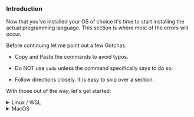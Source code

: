 ### Introduction

Now that you've installed your OS of choice it's time to start installing the actual programming language.  This section is where most of the errors will occur.

Before continuing let me point out a few Gotchas:

* Copy and Paste the commands to avoid typos.

* Do NOT use `sudo` unless the command specifically says to do so.

* Follow directions closely. It is easy to skip over a section.

With those out of the way, let's get started:

<details markdown="block">
<summary class="dropDown-header">Linux / WSL
</summary>

### Step 1: Install updates, packages and libraries

Before we can install Ruby, we need to install some base packages. We will use the terminal to install all of the programs.

#### Step 1.0: Opening the Terminal

Using Ubuntu or Xubuntu, simply press `Ctrl + Alt + T` to open the terminal. (This may work in other Linux distributions, you'll have to try!)

If you're using WSL, open up the "Ubuntu 18.04" program from your start menu.



Quick tip: You can copy from the terminal with `ctrl + shift + c` and paste with `ctrl + shift + v` in Linux.
(In WSL you can use `ctrl + c` like you are used to to copy from the terminal. to paste into the terminal--either bash, PowerShell, or Command Prompt--right click at the prompt and it will paste the contents of the clipboard.)

#### Step 1.1: Updating

The rest of the installation will take place inside the terminal window.  

First, we need to make sure your Linux distribution is updated. Run these commands one by one. (You will have to put your password in when using `sudo`)

~~~bash
sudo apt-get update
sudo apt-get upgrade
~~~

Be sure to push `y` and then `enter` when it prompts you.

#### Step 1.2: Packages and Libraries

Next You will have to install some packages that do not come preinstalled. These are required for the next steps.

Be sure to copy and paste this command.

~~~bash
sudo apt-get install curl git nodejs gcc make libssl-dev libreadline-dev zlib1g-dev libsqlite3-dev
~~~

Be sure to press `y` then press `enter` again when it prompts you to! (You may, or may not, have to type your password after pressing enter.)

### Step 2: Installing Ruby

Now we are ready to install Ruby. To do so we are going to use a tool called `rbenv`, which makes it easy to install and manage Ruby versions. 

#### Step 2.1: Installing Rbenv

First we are going to clone the repository using `git` - a version control program we installed in the last command. You will become familiar with this program later.

~~~bash
git clone https://github.com/rbenv/rbenv.git ~/.rbenv
~~~

Next we will add some commands to allow `rbenv` to work properly. We will use the linux `echo` command to this to make it easy.

Note: Run these commands one by one in sequence. They will not provide any output if done properly. Again, be sure to copy and paste these commands.

~~~bash
echo 'export PATH="$HOME/.rbenv/bin:$PATH"' >> ~/.bashrc
echo 'eval "$(rbenv init -)"' >> ~/.bashrc
exit
~~~

After running the final `exit` command, you will need to re-open the terminal like before.

Next we need to install `ruby-build` to help compile the Ruby binaries.

Run these commands in the terminal. These commands will create a directory for the ruby-build plugin and download it to the proper directory.

~~~bash
mkdir -p "$(rbenv root)"/plugins
git clone https://github.com/rbenv/ruby-build.git "$(rbenv root)"/plugins/ruby-build
~~~

Now we will verify `rbenv` has been installed correctly. Run `rbenv -v` from your terminal and you should get an output with version number like below:

~~~bash
$ rbenv -v
rbenv 1.1.1-39-g59785f6
~~~

If you do not get a version number, please seek help in the [Odin Project Chat Room](https://gitter.im/TheOdinProject/tech_support)

#### Step 2.2: Installing Ruby

Finally it's time to install Ruby using `rbenv` !

Run this command within your terminal:

~~~bash
rbenv install 2.5.3 --verbose
~~~

This will take some time. We use the `--verbose` flag so you can see what it is doing and can be sure it hasn't gotten stuck. Take this time to watch [this video](https://www.youtube.com/watch?v=GzkfOKkIteA), or get a glass of water while it installs.

When the last command is finished, we will set the Ruby version and verify it's working:

~~~bash
rbenv global 2.5.3
~~~

then

~~~bash
ruby -v
~~~

which should return ruby 2.5.3:

~~~bash
ruby 2.5.3p57 (2018-03-29 revision 63029) [x86_64-linux]
~~~

Well Done! Pat yourself on the back. The hard part is done! Go ahead and move on to the next lesson!

</details>


<details markdown="block">
<summary class="dropDown-header">MacOS
</summary>

### Step 1: Install Packages and Libraries

Before we can install Ruby, we need to install some base packages. We will use the terminal to install all of the programs.

#### Step 1.0: Open up your Terminal

* In your Applications folder find "Utilities" and double click on "Terminal".

* Alternatively use Spotlight (`CMD + Space`) or Launchpad and type "Terminal".

The rest of the installations will take place inside of this terminal window.

#### Step 1.1: Installing xcode

Type `xcode-select --install` into your terminal and press enter. You may need to click "Install" when prompted.

This will install XCode - A program provided by Apple for programming. It will install a lot of necessary programs we need for Ruby and Git.  This should take 10-15 minutes to install.

#### Step 1.2: Installing homebrew

Now that XCode is finished installing, we can continue. The next program we need to install is called [homebrew](https://brew.sh/). Homebrew makes it easy to install other programs we will need. From inside of the terminal type:

~~~bash
/usr/bin/ruby -e "$(curl -fsSL https://raw.githubusercontent.com/Homebrew/install/master/install)"
~~~

You will be prompted to enter your password. When typing your password you may not get any visual feedback, but rest assured your password is being entered. Once you are done typing your password, press enter.

Congratulations! You've installed the prerequisites! When you're ready let's move on and install Git.

### Step 2: Installing git and Heroku

Git is one of the most powerful tools in your toolbelt. Git tracks changes in the code, allows collaboration and many other things. Not to worry - You'll learn more about this soon!

#### Step 2.1: Updating git

MacOS already comes with a version of git, but we should update it to the latest version. To do that it's as simple as:

~~~bash
brew install git
~~~

This will install the latest version of git. Easy, right?

#### Step 2.2: Installing Heroku

Let's repeat the installation process with Heroku:

~~~bash
brew install heroku/brew/heroku
~~~

This will install the command line interface for Heroku, a free website that can host your Ruby on Rails application. More about this later.

### Step 3: Installing Ruby

The next program we need to install is Ruby.  Ruby is a scripting language very similar to Python (if you've heard of that before).  

#### Step 3.1: Installing rbenv

To make our lives easier in the long run, we will install a Ruby version manager. This version manager, named "rbenv", makes it easy to switch between different versions of ruby.

To install rbenv, run the following in your terminal:

~~~bash
brew install rbenv
~~~

then run:

~~~bash
rbenv init
~~~

You should see the following after the command has run:

~~~bash
# Load rbenv automatically by appending 
# the following to ~/.bash_profile: 

eval "$(rbenv init -)
~~~

We will do as it suggests by running the following in the terminal:

~~~bash
`echo 'eval "$(rbenv init -)"' >> ~/.bash_profile`
~~~

At this point we need to restart the terminal for changes to take effect.  Click the red "x" and then re-open the terminal as we did above.


##### Step 3.3: Installing Ruby

We can now (finally) install Ruby!  We recommend using the latest version, which currently is 2.5.3:

~~~bash
rbenv install 2.5.3 --verbose
~~~

This will install Ruby version 2.5.3. The `--verbose` flag is used to show you that things are happening. A lot of stuff will be displayed on your screen. It's rbenv doing it's thing. Hang out for 10-15 minutes until your prompt (the `$` sign) is visible once again.

Once installed, we need to tell rbenv which version to use by default. Inside of the terminal type:

~~~bash
rbenv global 2.5.3
~~~

We can double check our work by typing `ruby -v` and checking the output for version 2.5.3

~~~bash
$ ruby -v
ruby 2.5.3p82 (2018-09-12)
~~~

Way to go!  With Ruby installed it should be smooth sailing from here on out.

</details>
